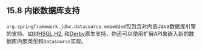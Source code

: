 ## 15.8 **内嵌数据库支持**

`org.springframework.jdbc.datasource.embedded`包包含对内嵌Java数据库引擎的支持。如对[HSQL](http://www.hsqldb.org/),[H2](http://www.h2database.com/), 和[Derby](https://db.apache.org/derby)原生支持，你还可以使用扩展API来嵌入新的数据库内嵌类型和`Datasource`实现。

### 



